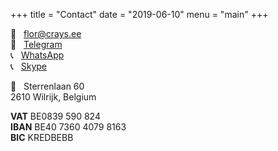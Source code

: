 +++
title = "Contact"
date = "2019-06-10"
menu = "main"
+++

💌 &nbsp; [flor@crays.ee](mailto:flor@crays.ee)  
💬 &nbsp; [Telegram](http://telegram.me/holvoet)  
📞 &nbsp; [WhatsApp](https://wa.me/32487435066)  
📞 &nbsp; [Skype](skype:florholvoet)

  
🏡 &nbsp; Sterrenlaan 60  
2610 Wilrijk, Belgium

**VAT** BE0839 590 824  
**IBAN** BE40 7360 4079 8163  
**BIC** KREDBEBB